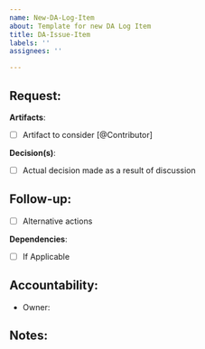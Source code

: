 ```yaml
---
name: New-DA-Log-Item
about: Template for new DA Log Item
title: DA-Issue-Item
labels: ''
assignees: ''

---
```


## **Request**:

**Artifacts**:
- [ ] Artifact to consider [@Contributor]

**Decision(s)**:
- [ ] Actual decision made as a result of discussion

## **Follow-up**:
- [ ] Alternative actions

**Dependencies**:
- [ ] If Applicable

## **Accountability**:
- Owner: 

## **Notes**:
